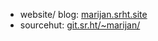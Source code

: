  - website/ blog: [marijan.srht.site](https://marijan.srht.site/)
 - sourcehut: [git.sr.ht/~marijan/](https://git.sr.ht/~marijan/)
